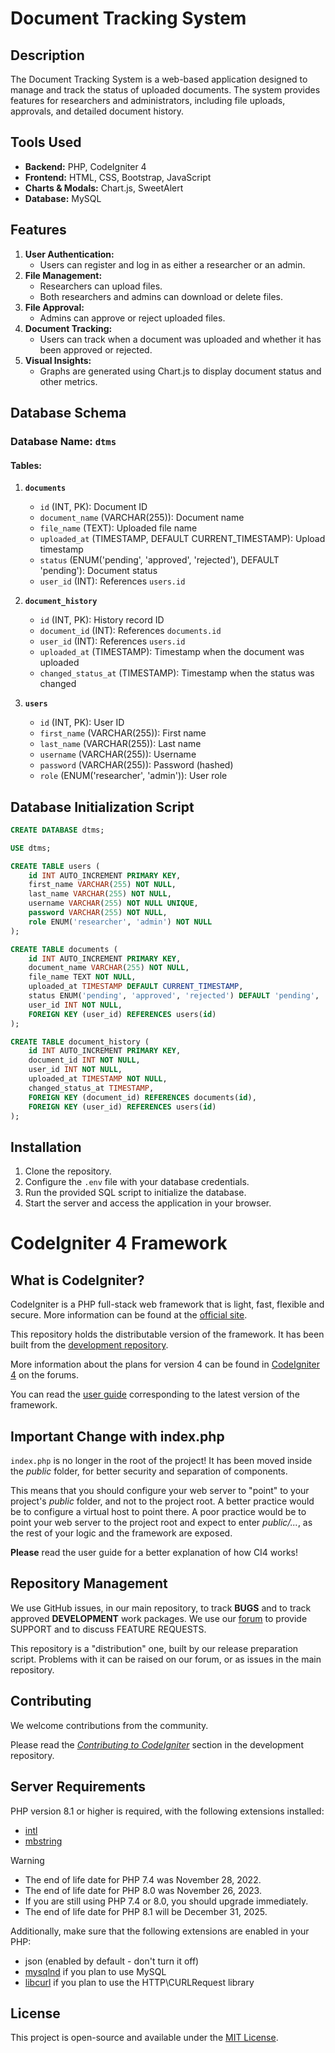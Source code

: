 # Document Tracking System

## Description
The Document Tracking System is a web-based application designed to manage and track the status of uploaded documents. The system provides features for researchers and administrators, including file uploads, approvals, and detailed document history.

## Tools Used
- **Backend:** PHP, CodeIgniter 4
- **Frontend:** HTML, CSS, Bootstrap, JavaScript
- **Charts & Modals:** Chart.js, SweetAlert
- **Database:** MySQL

## Features
1. **User Authentication:**
   - Users can register and log in as either a researcher or an admin.
2. **File Management:**
   - Researchers can upload files.
   - Both researchers and admins can download or delete files.
3. **File Approval:**
   - Admins can approve or reject uploaded files.
4. **Document Tracking:**
   - Users can track when a document was uploaded and whether it has been approved or rejected.
5. **Visual Insights:**
   - Graphs are generated using Chart.js to display document status and other metrics.

## Database Schema

### Database Name: `dtms`

#### Tables:
1. **`documents`**
   - `id` (INT, PK): Document ID
   - `document_name` (VARCHAR(255)): Document name
   - `file_name` (TEXT): Uploaded file name
   - `uploaded_at` (TIMESTAMP, DEFAULT CURRENT_TIMESTAMP): Upload timestamp
   - `status` (ENUM('pending', 'approved', 'rejected'), DEFAULT 'pending'): Document status
   - `user_id` (INT): References `users.id`

2. **`document_history`**
   - `id` (INT, PK): History record ID
   - `document_id` (INT): References `documents.id`
   - `user_id` (INT): References `users.id`
   - `uploaded_at` (TIMESTAMP): Timestamp when the document was uploaded
   - `changed_status_at` (TIMESTAMP): Timestamp when the status was changed

3. **`users`**
   - `id` (INT, PK): User ID
   - `first_name` (VARCHAR(255)): First name
   - `last_name` (VARCHAR(255)): Last name
   - `username` (VARCHAR(255)): Username
   - `password` (VARCHAR(255)): Password (hashed)
   - `role` (ENUM('researcher', 'admin')): User role

## Database Initialization Script
```sql
CREATE DATABASE dtms;

USE dtms;

CREATE TABLE users (
    id INT AUTO_INCREMENT PRIMARY KEY,
    first_name VARCHAR(255) NOT NULL,
    last_name VARCHAR(255) NOT NULL,
    username VARCHAR(255) NOT NULL UNIQUE,
    password VARCHAR(255) NOT NULL,
    role ENUM('researcher', 'admin') NOT NULL
);

CREATE TABLE documents (
    id INT AUTO_INCREMENT PRIMARY KEY,
    document_name VARCHAR(255) NOT NULL,
    file_name TEXT NOT NULL,
    uploaded_at TIMESTAMP DEFAULT CURRENT_TIMESTAMP,
    status ENUM('pending', 'approved', 'rejected') DEFAULT 'pending',
    user_id INT NOT NULL,
    FOREIGN KEY (user_id) REFERENCES users(id)
);

CREATE TABLE document_history (
    id INT AUTO_INCREMENT PRIMARY KEY,
    document_id INT NOT NULL,
    user_id INT NOT NULL,
    uploaded_at TIMESTAMP NOT NULL,
    changed_status_at TIMESTAMP,
    FOREIGN KEY (document_id) REFERENCES documents(id),
    FOREIGN KEY (user_id) REFERENCES users(id)
);
```

## Installation
1. Clone the repository.
2. Configure the `.env` file with your database credentials.
3. Run the provided SQL script to initialize the database.
4. Start the server and access the application in your browser.

# CodeIgniter 4 Framework

## What is CodeIgniter?

CodeIgniter is a PHP full-stack web framework that is light, fast, flexible and secure.
More information can be found at the [official site](https://codeigniter.com).

This repository holds the distributable version of the framework.
It has been built from the
[development repository](https://github.com/codeigniter4/CodeIgniter4).

More information about the plans for version 4 can be found in [CodeIgniter 4](https://forum.codeigniter.com/forumdisplay.php?fid=28) on the forums.

You can read the [user guide](https://codeigniter.com/user_guide/)
corresponding to the latest version of the framework.

## Important Change with index.php

`index.php` is no longer in the root of the project! It has been moved inside the *public* folder,
for better security and separation of components.

This means that you should configure your web server to "point" to your project's *public* folder, and
not to the project root. A better practice would be to configure a virtual host to point there. A poor practice would be to point your web server to the project root and expect to enter *public/...*, as the rest of your logic and the
framework are exposed.

**Please** read the user guide for a better explanation of how CI4 works!

## Repository Management

We use GitHub issues, in our main repository, to track **BUGS** and to track approved **DEVELOPMENT** work packages.
We use our [forum](http://forum.codeigniter.com) to provide SUPPORT and to discuss
FEATURE REQUESTS.

This repository is a "distribution" one, built by our release preparation script.
Problems with it can be raised on our forum, or as issues in the main repository.

## Contributing

We welcome contributions from the community.

Please read the [*Contributing to CodeIgniter*](https://github.com/codeigniter4/CodeIgniter4/blob/develop/CONTRIBUTING.md) section in the development repository.

## Server Requirements

PHP version 8.1 or higher is required, with the following extensions installed:

- [intl](http://php.net/manual/en/intl.requirements.php)
- [mbstring](http://php.net/manual/en/mbstring.installation.php)

> [!WARNING]
> - The end of life date for PHP 7.4 was November 28, 2022.
> - The end of life date for PHP 8.0 was November 26, 2023.
> - If you are still using PHP 7.4 or 8.0, you should upgrade immediately.
> - The end of life date for PHP 8.1 will be December 31, 2025.

Additionally, make sure that the following extensions are enabled in your PHP:

- json (enabled by default - don't turn it off)
- [mysqlnd](http://php.net/manual/en/mysqlnd.install.php) if you plan to use MySQL
- [libcurl](http://php.net/manual/en/curl.requirements.php) if you plan to use the HTTP\CURLRequest library

## License
This project is open-source and available under the [MIT License](LICENSE).
